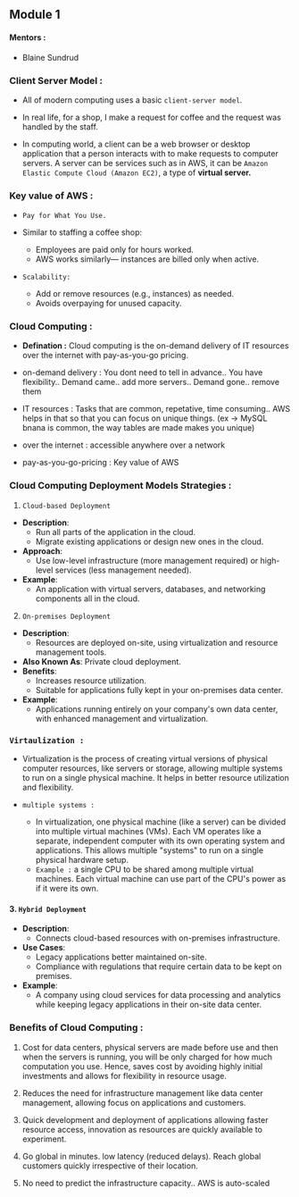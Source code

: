 ## Module 1

#### Mentors : 
  - Blaine Sundrud

### Client Server Model :

- All of modern computing uses a basic `client-server model`.

- In real life, for a shop, I make a request for coffee and the request was handled by the staff.

- In computing world, a client can be a web browser or desktop application that a person interacts with to make requests to computer servers. A server can be services such as in AWS, it can be `Amazon Elastic Compute Cloud (Amazon EC2)`, a type of **virtual server.**


### Key value of AWS :

- `Pay for What You Use.`

- Similar to staffing a coffee shop:
    - Employees are paid only for hours worked.
    - AWS works similarly— instances are billed only when active.

- `Scalability:`
    - Add or remove resources (e.g., instances) as needed.
    - Avoids overpaying for unused capacity.


### Cloud Computing :

- **Defination :** Cloud computing is the on-demand delivery of IT resources over the internet with pay-as-you-go pricing.

- on-demand delivery : You dont need to tell in advance.. You have flexibility.. Demand came.. add more servers.. Demand gone.. remove them

- IT resources : Tasks that are common, repetative, time consuming.. AWS helps in that so that you can focus on unique things. (ex -> MySQL bnana is common, the way tables are made makes you unique)

- over the internet : accessible anywhere over a network

- pay-as-you-go-pricing : Key value of AWS


### Cloud Computing Deployment Models Strategies :

1. `Cloud-based Deployment`

- **Description**:
  - Run all parts of the application in the cloud.
  - Migrate existing applications or design new ones in the cloud.
- **Approach**:
  - Use low-level infrastructure (more management required) or high-level services (less management needed).
- **Example**:
  - An application with virtual servers, databases, and networking components all in the cloud.

2. `On-premises Deployment`
- **Description**:
  - Resources are deployed on-site, using virtualization and resource management tools.
- **Also Known As**: Private cloud deployment.
- **Benefits**:
  - Increases resource utilization.
  - Suitable for applications fully kept in your on-premises data center.
- **Example**:
  - Applications running entirely on your company's own data center, with enhanced management and virtualization.


### `Virtaulization :`

- Virtualization is the process of creating virtual versions of physical computer resources, like servers or storage, allowing multiple systems to run on a single physical machine. It helps in better resource utilization and flexibility.

- `multiple systems :`
    - In virtualization, one physical machine (like a server) can be divided into multiple virtual machines (VMs). Each VM operates like a separate, independent computer with its own operating system and applications. This allows multiple "systems" to run on a single physical hardware setup.
    - `Example :` a single CPU to be shared among multiple virtual machines. Each virtual machine can use part of the CPU's power as if it were its own. 

#### 3. `Hybrid Deployment`

- **Description**:
  - Connects cloud-based resources with on-premises infrastructure.
- **Use Cases**:
  - Legacy applications better maintained on-site.
  - Compliance with regulations that require certain data to be kept on premises.
- **Example**:
  - A company using cloud services for data processing and analytics while keeping legacy applications in their on-site data center.


### Benefits of Cloud Computing :

1. Cost for data centers, physical servers are made before use and then when the servers is running, you will be only charged for how much computation you use. Hence, saves cost by avoiding highly initial investments and allows for flexibility in resource usage.

2. Reduces the need for infrastructure management like data center management, allowing focus on applications and customers.

3. Quick development and deployment of applications allowing faster resource access, innovation as resources are quickly available to experiment.

4. Go global in minutes. low latency (reduced delays). Reach global customers quickly irrespective of their location.

5. No need to predict the infrastructure capacity.. AWS is auto-scaled



